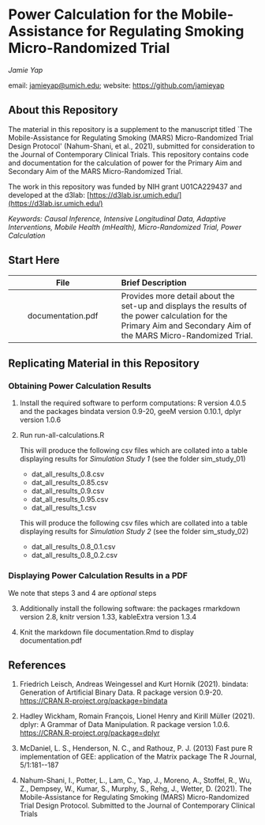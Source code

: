 <!---
---
output:
  pdf_document: default
urlcolor: magenta
---
--->

# Power Calculation for the Mobile-Assistance for Regulating Smoking Micro-Randomized Trial

_Jamie Yap_ 

email: jamieyap@umich.edu; website: https://github.com/jamieyap


## About this Repository

The material in this repository is a supplement to the manuscript titled `The Mobile-Assistance for Regulating Smoking (MARS) Micro-Randomized Trial Design Protocol' (Nahum-Shani, et al., 2021), submitted for consideration to the Journal of Contemporary Clinical Trials. This repository contains code and documentation for the calculation of power for the Primary Aim and Secondary Aim of the MARS Micro-Randomized Trial.

The work in this repository was funded by NIH grant U01CA229437 and developed at the d3lab: [https://d3lab.isr.umich.edu/](https://d3lab.isr.umich.edu/)

_Keywords: Causal Inference, Intensive Longitudinal Data, Adaptive Interventions, Mobile Health (mHealth), Micro-Randomized Trial, Power Calculation_


## Start Here

| <img height=0 width=350> File <img height=0 width=350> | <img height=0 width=800> Brief Description <img height=0 width=800> |
|:------------------------------------------:|:--------------------------------------------------------------------------------------------------|
| documentation.pdf | Provides more detail about the set-up and displays the results of the power calculation for the Primary Aim and Secondary Aim of the MARS Micro-Randomized Trial.|

## Replicating Material in this Repository

### Obtaining Power Calculation Results

1. Install the required software to perform computations: R version 4.0.5 and the packages bindata version 0.9-20, geeM version 0.10.1, dplyr version 1.0.6

2. Run run-all-calculations.R

   This will produce the following csv files which are collated into a table displaying results for _Simulation Study 1_ (see the folder sim_study_01)

    * dat_all_results_0.8.csv
    * dat_all_results_0.85.csv
    * dat_all_results_0.9.csv
    * dat_all_results_0.95.csv
    * dat_all_results_1.csv

   This will produce the following csv files which are collated into a table displaying results for _Simulation Study 2_ (see the folder sim_study_02)

    * dat_all_results_0.8_0.1.csv
    * dat_all_results_0.8_0.2.csv

### Displaying Power Calculation Results in a PDF

We note that steps 3 and 4 are _optional_ steps

3. Additionally install the following software: the packages rmarkdown version 2.8, knitr version 1.33, kableExtra version 1.3.4

4. Knit the markdown file documentation.Rmd to display documentation.pdf


## References


1. Friedrich Leisch, Andreas Weingessel and Kurt Hornik (2021). bindata: Generation of Artificial Binary Data. R package version 0.9-20. https://CRAN.R-project.org/package=bindata

2. Hadley Wickham, Romain François, Lionel Henry and Kirill Müller (2021). dplyr: A Grammar of Data Manipulation. R package version 1.0.6. https://CRAN.R-project.org/package=dplyr

3. McDaniel, L. S., Henderson, N. C., and Rathouz, P. J. (2013) Fast pure R implementation of GEE: application of the Matrix package The R Journal, 5/1:181--187

4. Nahum-Shani, I., Potter, L., Lam, C., Yap, J., Moreno, A., Stoffel, R., Wu, Z., Dempsey, W., Kumar, S., Murphy, S., Rehg, J., Wetter, D. (2021). The Mobile-Assistance for Regulating Smoking (MARS) Micro-Randomized Trial Design Protocol. Submitted to the Journal of Contemporary Clinical Trials

